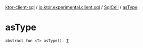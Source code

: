 [ktor-client-sql](../../index.md) / [io.ktor.experimental.client.sql](../index.md) / [SqlCell](index.md) / [asType](./as-type.md)

# asType

`abstract fun <T> asType(): `[`T`](as-type.md#T)